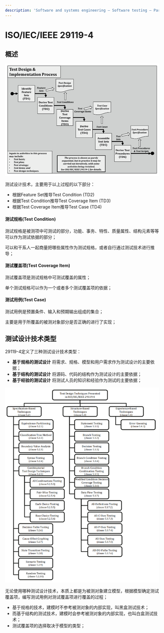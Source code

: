 ```yaml
---
description: 'Software and systems engineering — Software testing — Part 4:  Test techniques'
---
```


# ISO/IEC/IEEE 29119-4

## 概述

![&#x6D4B;&#x8BD5;&#x8BBE;&#x8BA1;&#x4E0E;&#x5B9E;&#x73B0;&#x8FC7;&#x7A0B;](../../../../.gitbook/assets/1629686093-1-%20%282%29.png)

测试设计技术，主要用于以上过程的以下部分：

* 根据Feature Set推导Test Condition \(TD2\)
* 根据Test Condition推导Test Coverage Item \(TD3\)
* 根据Test Coverage Item推导Test Case \(TD4\)

#### **测试规格\(Test Condition\)**

测试规格是被测项中可测试的部分，功能、事务、特性、质量属性、结构元素等等可以作为测试依据的部分；

可以和干系人一起商量把哪些属性作为测试规格，或者自行通过测试技术进行推导；

#### **测试覆盖项\(Test Coverage Item\)**

测试覆盖项是测试规格中可测试覆盖的属性；

单个测试规格可以作为一个或者多个测试覆盖项的依据；

#### **测试用例\(Test Case\)**

测试用例是预置条件、输入和预期输出组成的集合；

主要是用于所覆盖的被测对象部分是否正确的进行了实现；

## 测试设计技术类型

29119-4定义了三种测试设计技术类型：

* **基于规格的测试设计** 将需求、规格、模型和用户需求作为测试设计的主要依据；
* **基于结构的测试设计** 将源码、代码的结构作为测试设计的主要依据；
* **基于经验的测试设计** 将测试人员的知识和经验作为测试的主要依据；

![](../../../../.gitbook/assets/image%20%28104%29.png)

无论使用哪种测试设计技术，本质上都是为被测对象建立模型，根据模型确定测试覆盖项，编写测试用例对测试覆盖项进行覆盖的过程；

* 基于规格的技术，建模时不参考被测对象的内部实现，叫黑盒测试技术；
* 而基于结构的测试技术，建模时会参考被测对象的内部实现，也叫白盒测试技术；
* 测试覆盖项的选择取决于模型的类型；

